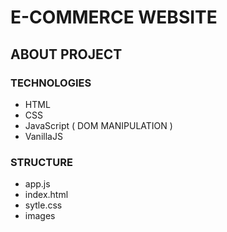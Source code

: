 # E-COMMERCE WEBSITE

## ABOUT PROJECT



### TECHNOLOGIES

- HTML
- CSS
- JavaScript ( DOM MANIPULATION )
- VanillaJS


### STRUCTURE

- app.js
- index.html
- sytle.css
- images
